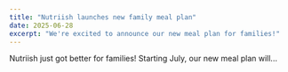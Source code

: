 ```yaml
---
title: "Nutriish launches new family meal plan"
date: 2025-06-28
excerpt: "We're excited to announce our new meal plan for families!"
---
```

Nutriish just got better for families! Starting July, our new meal plan will...
